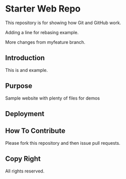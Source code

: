 # Starter Web Repo

This repository is for showing how Git and GitHub work.

Adding a line for rebasing example.

More changes from myfeature branch.

## Introduction

This is and example.

## Purpose

Sample website with plenty of files for demos

## Deployment

## How To Contribute

Please fork this repository and then issue pull requests.

## Copy Right

All rights reserved.
